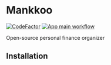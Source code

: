 # Mankkoo

[![CodeFactor](https://www.codefactor.io/repository/github/wkrzywiec/mankkoo/badge)](https://www.codefactor.io/repository/github/wkrzywiec/mankkoo) [![App main workflow](https://github.com/wkrzywiec/mankkoo/actions/workflows/app-main.yaml/badge.svg?branch=main)](https://github.com/wkrzywiec/mankkoo/actions/workflows/app-main.yaml)

Open-source personal finance organizer

## Installation



